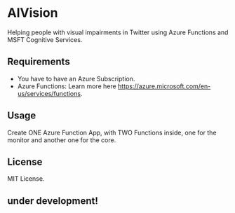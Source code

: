 # AIVision
Helping people with visual impairments in Twitter using Azure Functions and MSFT Cognitive Services. 

## Requirements

- You have to have an Azure Subscription.
- Azure Functions: Learn more here https://azure.microsoft.com/en-us/services/functions.

## Usage

Create ONE Azure Function App, with TWO Functions inside, one for the monitor and another one for the core.
 
## License

MIT License.

## under development!
